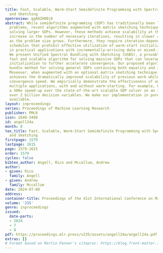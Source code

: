 ```yaml
---
title: Fast, Scalable, Warm-Start Semidefinite Programming with Spectral Bundling
  and Sketching
openreview: gqA8ZHO0j8
abstract: While semidefinite programming (SDP) has traditionally been limited to moderate-sized
  problems, recent algorithms augmented with matrix sketching techniques have enabled
  solving larger SDPs. However, these methods achieve scalability at the cost of an
  increase in the number of necessary iterations, resulting in slower convergence
  as the problem size grows. Furthermore, they require iteration-dependent parameter
  schedules that prohibit effective utilization of warm-start initializations important
  in practical applications with incrementally-arriving data or mixed-integer programming.
  We present Unified Spectral Bundling with Sketching (USBS), a provably correct,
  fast and scalable algorithm for solving massive SDPs that can leverage a warm-start
  initialization to further accelerate convergence. Our proposed algorithm is a spectral
  bundle method for solving general SDPs containing both equality and inequality constraints.
  Moveover, when augmented with an optional matrix sketching technique, our algorithm
  achieves the dramatically improved scalability of previous work while sustaining
  convergence speed. We empirically demonstrate the effectiveness of our method across
  multiple applications, with and without warm-starting. For example, USBS provides
  a 500x speed-up over the state-of-the-art scalable SDP solver on an instance with
  over 2 billion decision variables. We make our implementation in pure JAX publicly
  available.
layout: inproceedings
series: Proceedings of Machine Learning Research
publisher: PMLR
issn: 2640-3498
id: angell24a
month: 0
tex_title: Fast, Scalable, Warm-Start Semidefinite Programming with Spectral Bundling
  and Sketching
firstpage: 1579
lastpage: 1615
page: 1579-1615
order: 1579
cycles: false
bibtex_author: Angell, Rico and Mccallum, Andrew
author:
- given: Rico
  family: Angell
- given: Andrew
  family: Mccallum
date: 2024-07-08
address:
container-title: Proceedings of the 41st International Conference on Machine Learning
volume: '235'
genre: inproceedings
issued:
  date-parts:
  - 2024
  - 7
  - 8
pdf: https://proceedings.mlr.press/v235/assets/angell24a/angell24a.pdf
extras: []
# Format based on Martin Fenner's citeproc: https://blog.front-matter.io/posts/citeproc-yaml-for-bibliographies/
---
```

